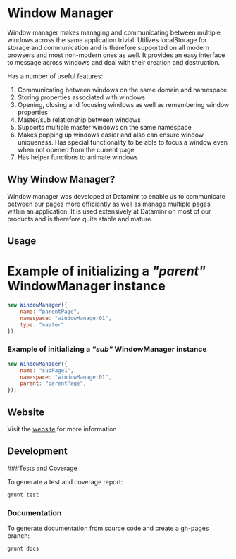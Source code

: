 Window Manager
==============

Window manager makes managing and communicating between multiple windows across the same application trivial. 
Utilizes localStorage for storage and communication and is therefore supported on all modern browsers and most non-modern ones as well. It provides an easy interface to message across windows and deal with their creation and destruction.

Has a number of useful features:

1. Communicating between windows on the same domain and namespace
2. Storing properties associated with windows
3. Opening, closing and focusing windows as well as remembering window properties
4. Master/sub relationship between windows
5. Supports multiple master windows on the same namespace
6. Makes popping up windows easier and also can ensure window uniqueness. 
Has special functionality to be able to focus a window even when not opened from the current page
7. Has helper functions to animate windows

Why Window Manager?
-------------------
Window manager was developed at Dataminr to enable us to communicate between our pages more efficiently as well as manage multiple pages within an application. It is used extensively at Dataminr on most of our products and is therefore quite stable and mature. 

Usage
-----

 # Example of initializing a _"parent"_ WindowManager instance 
 ````javascript
 new WindowManager({
	 name: "parentPage",
	 namespace: "windowManager01",
	 type: "master"
 });
 ````
 ### Example of initializing a _"sub"_ WindowManager instance
 ````javascript
 new WindowManager({
	 name: "subPage1",
	 namespace: "windowManager01",
	 parent: "parentPage",
 });
 ````

Website
-------

Visit the [website](http://dataminr.github.io/windowmanager) for more information

Development
-----------

###Tests and Coverage

To generate a test and coverage report:

```javascript
grunt test
```

### Documentation
To generate documentation from source code and create a gh-pages branch:

```javascript
grunt docs
```
